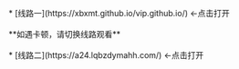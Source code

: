 <br>
* [线路一](https://xbxmt.github.io/vip.github.io/)  ←点击打开
<br>
<br>
**如遇卡顿，请切换线路观看**
<br>
<br>
* [线路二](https://a24.lqbzdymahh.com/)   ←点击打开
